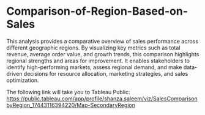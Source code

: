 # Comparison-of-Region-Based-on-Sales
This analysis provides a comparative overview of sales performance across different geographic regions. By visualizing key metrics such as total revenue, average order value, and growth trends, this comparison highlights regional strengths and areas for improvement. It enables stakeholders to identify high-performing markets, assess regional demand, and make data-driven decisions for resource allocation, marketing strategies, and sales optimization.

The following link will take you to Tableau Public:
https://public.tableau.com/app/profile/shanza.saleem/viz/SalesComparisonbyRegion_17443116394220/Map-SecondaryRegion
